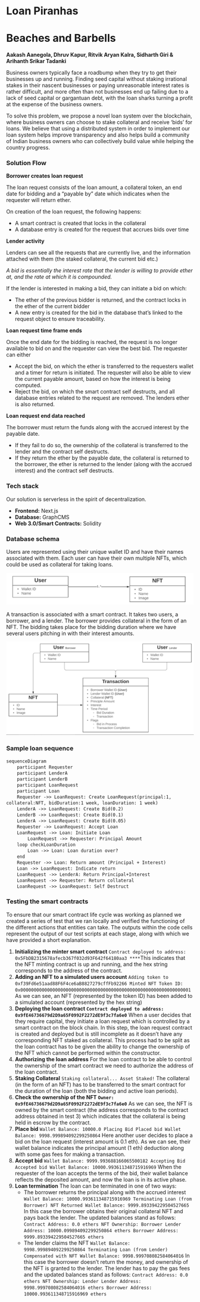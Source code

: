 # Loan Piranhas

# Beaches and Barbells

**Aakash Aanegola,
Dhruv Kapur,
Ritvik Aryan Kalra,
Sidharth Giri &
Arihanth Srikar Tadanki**

Business owners typically face a roadbump when they try to get their businesses up and running. Finding seed capital without staking irrational stakes in their nascent businesses or paying unreasonable interest rates is rather difficult, and more often than not businesses end up failing due to a lack of seed capital or gargantuan debt, with the loan sharks turning a profit at the expense of the business owners. 

To solve this problem, we propose a novel loan system over the blockchain, where business owners can choose to stake collateral and receive ‘bids’ for loans. We believe that using a distributed system in order to implement our loan system helps improve transparency and also helps build a community of Indian business owners who can collectively build value while helping the country progress. 

### Solution Flow

**Borrower creates loan request**

The loan request consists of the loan amount, a collateral token, an end date for bidding and a “payable by” date which indicates when the requester will return ether. 

On creation of the loan request, the following happens:

- A smart contract is created that locks in the collateral
- A database entry is created for the request that accrues bids over time

**Lender activity**

Lenders can see all the requests that are currently live, and the information attached with them (the staked collateral, the current bid etc.)

*A bid is essentially the interest rate that the lender is willing to provide ether at, and the rate at which it is compounded.* 

If the lender is interested in making a bid, they can initiate a bid on which: 

- The ether of the previous bidder is returned, and the contract locks in the ether of the current bidder
- A new entry is created for the bid in the database that’s linked to the request object to ensure traceability.

**Loan request time frame ends**

Once the end date for the bidding is reached, the request is no longer available to bid on and the requester can view the best bid. The requester can either 

- Accept the bid, on which the ether is transferred to the requesters wallet and a timer for return is initiated. The requester will also be able to view the current payable amount, based on how the interest is being computed.
- Reject the bid, on which the smart contract self destructs, and all database entries related to the request are removed. The lenders ether is also returned.

**Loan request end data reached**

The borrower must return the funds along with the accrued interest by the payable date. 

- If they fail to do so, the ownership of the collateral is transferred to the lender and the contract self destructs.
- If they return the ether by the payable date, the collateral is returned to the borrower, the ether is returned to the lender (along with the accrued interest) and the contract self destructs.

### Tech stack

Our solution is serverless in the spirit of decentralization. 

- **Frontend:** Next.js
- **Database:** GraphCMS
- **Web 3.0/Smart Contracts:** Solidity

### Database schema

Users are represented using their unique wallet ID and have their names associated with them. Each user can have their own multiple NFTs, which could be used as collateral for taking loans.

![diag1.png](img/diag1.png)

A transaction is associated with a smart contract. It takes two users, a borrower, and a lender. The borrower provides collateral in the form of an NFT. The bidding takes place for the bidding duration where we have several users pitching in with their interest amounts. 

![Untitled](img/Untitled.png)

### Sample loan sequence

```mermaid
sequenceDiagram
    participant Requester
    participant LenderA
    participant LenderB
    participant LoanRequest
    participant Loan
    Requester ->> LoanRequest: Create LoanRequest(principal:1, collateral:NFT, bidDuration:1 week, loanDuration: 1 week)  
    LenderA ->> LoanRequest: Create Bid(0.2)
    LenderB ->> LoanRequest: Create Bid(0.1)
    LenderA ->> LoanRequest: Create Bid(0.05)
    Requester ->> LoanRequest: Accept Loan
    LoanRequest ->> Loan: Initiate Loan
		LoanRequest ->> Requester: Principal Amount
    loop checkLoanDuration
        Loan ->> Loan: Loan duration over?
    end
    Requester ->> Loan: Return amount (Principal + Interest) 
    Loan ->> LoanRequest: Indicate return
    LoanRequest ->> LenderA: Return Principal+Interest
    LoanRequest ->> Requester: Return collateral
    LoanRequest ->> LoanRequest: Self Destruct
```

### Testing the smart contracts

To ensure that our smart contract life cycle was working as planned we created a series of test that we ran locally and verified the functioning of the different actions that entities can take. The outputs within the code cells represent the output of our test scripts at each stage, along with which we have provided a short explanation. 

1. **Initializing the minter smart contract**
`Contract deployed to address: 0x5FbDB2315678afecb367f032d93F642f64180aa3
****`This indicates that the NFT minting contract is up and running, and the hex string corresponds to the address of the contract. 
2. **Adding an NFT to a simulated users account** 
`Adding token to 0xf39Fd6e51aad88F6F4ce6aB8827279cffFb92266
Minted NFT
Token ID: 0x0000000000000000000000000000000000000000000000000000000000000001`
As we can see, an NFT (represented by the token ID) has been added to a simulated account (represented by the hex string)
3. **Deploying the loan contract
`Contract deployed to address: 0x9fE46736679d2D9a65F0992F2272dE9f3c7fa6e0`**
When a user decides that they require capital, they initiate a loan request which is controlled by a smart contract on the block chain. In this step, the loan request contract is created and deployed but is still incomplete as it doesn’t have any corresponding NFT staked as collateral. This process had to be split as the loan contract has to be given the ability to change the ownership of the NFT which cannot be performed within the constructor. 
4. **Authorizing the loan address**
For the loan contract to be able to control the ownership of the smart contract we need to authorize the address of the loan contract. 
5. **Staking Collateral**
`Staking collateral...
Asset Staked!`
The collateral (in the form of an NFT) has to be transferred to the smart contract for the duration of the loan (both the bidding and active loan periods). 
6. **Check the ownership of the NFT
`Owner: 0x9fE46736679d2D9a65F0992F2272dE9f3c7fa6e0`**
As we can see, the NFT is owned by the smart contract (the address corresponds to the contract address obtained in test 3) which indicates that the collateral is being held in escrow by the contract. 
7. **Place bid**
`Wallet Balance: 10000.0
Placing Bid
Placed bid
Wallet Balance: 9998.999894092299250864`
Here another user decides to place a bid on the loan request (interest amount is 0.1 eth). As we can see, their wallet balance indicates the principal amount (1 eth) deduction along with some gas fees for making a transaction. 
8. **Accept bid**
`Wallet Balance: 9999.993688166065500182
Accepting Bid
Accepted bid
Wallet Balance: 10000.993611348715916969`
When the requester of the loan accepts the terms of the bid, their wallet balance reflects the deposited amount, and now the loan is in its active phase. 
9. **Loan termination**
The loan can be terminated in one of two ways: 
    - The borrower returns the principal along with the accrued interest
    `Wallet Balance: 10000.993611348715916969
    Terminating Loan (from Borrower)
    NFT Returned
    Wallet Balance: 9999.893394229504527665`
    In this case the borrower obtains their original collateral NFT and pays back the lender. The updated balances stand as follows: 
    `Contract Address: 0.0 ethers
    NFT Ownership: Borrower
    Lender Address: 10000.099894092299250864 ethers
    Borrower Address: 9999.893394229504527665 ethers`
    - The lender claims the NFT 
    `Wallet Balance: 9998.999894092299250864
    Terminating Loan (from Lender)
    Compensated with NFT
    Wallet Balance: 9998.999708082584064016`
    In this case the borrower doesn’t return the money, and ownership of the NFT is granted to the lender. The lender has to pay the gas fees and the updated balances stand as follows: 
    `Contract Address: 0.0 ethers
    NFT Ownership: Lender
    Lender Address: 9998.999708082584064016 ethers
    Borrower Address: 10000.993611348715916969 ethers`
